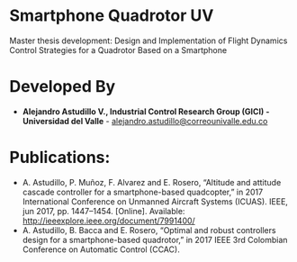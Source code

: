 # Smartphone Quadrotor UV
Master thesis development:
Design and Implementation of Flight Dynamics Control Strategies for a Quadrotor Based on a Smartphone

# Developed By

* __Alejandro Astudillo V., Industrial Control Research Group (GICI) - Universidad del Valle__ - <alejandro.astudillo@correounivalle.edu.co>

# Publications: 
- A. Astudillo, P. Muñoz, F. Alvarez and E. Rosero, “Altitude and attitude cascade controller for a smartphone-based quadcopter,” in 2017 International Conference on Unmanned Aircraft Systems (ICUAS). IEEE, jun 2017, pp. 1447–1454. [Online].
Available: http://ieeexplore.ieee.org/document/7991400/
- A. Astudillo, B. Bacca and E. Rosero, “Optimal and robust controllers design for a smartphone-based quadrotor,” in 2017 IEEE 3rd Colombian Conference on Automatic Control (CCAC).
